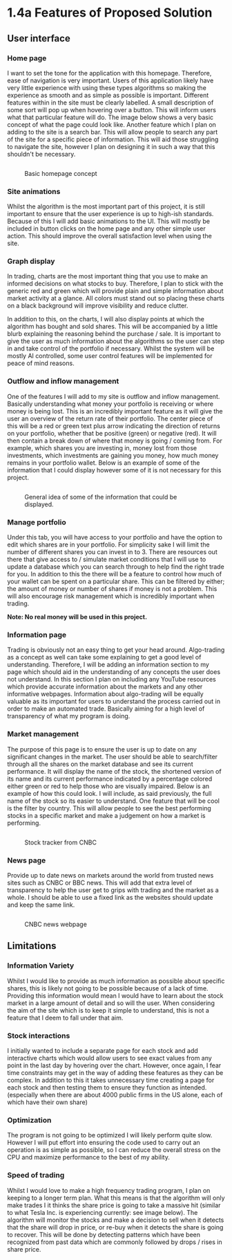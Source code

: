 # 1.4a Features of Proposed Solution

## User interface

### Home page

I want to set the tone for the application with this homepage. Therefore, ease of navigation is very important. Users of this application likely have very little experience with using these types algorithms so making the experience as smooth and as simple as possible is important. Different features within in the site must be clearly labelled. A small description of some sort will pop up when hovering over a button. This will inform users what that particular feature will do. The image below shows a very basic concept of what the page could look like. Another feature which I plan on adding to the site is a search bar. This will allow people to search any part of the site for a specific piece of information. This will aid those struggling to navigate the site, however I plan on designing it in such a way that this shouldn't be necessary.

<figure><img src="../.gitbook/assets/image (4) (1).png" alt=""><figcaption><p>Basic homepage concept</p></figcaption></figure>

### Site animations

Whilst the algorithm is the most important part of this project, it is still important to ensure that the user experience is up to high-ish standards. Because of this I will add basic animations to the UI. This will mostly be included in button clicks on the home page and any other simple user action. This should improve the overall satisfaction level when using the site.

### Graph display

In trading, charts are the most important thing that you use to make an informed decisions on what stocks to buy. Therefore, I plan to stick with the generic red and green which will provide plain and simple information about market activity at a glance. All colors must stand out so placing these charts on a black background will improve visibility and reduce clutter.&#x20;

In addition to this, on the charts, I will also display points at which the algorithm has bought and sold shares. This will be accompanied by a little blurb explaining the reasoning behind the purchase / sale. It is important to give the user as much information about the algorithms so the user can step in and take control of the portfolio if necessary. Whilst the system will be mostly AI controlled, some user control features will be implemented for peace of mind reasons.

### Outflow and inflow management

One of the features I will add to my site is outflow and inflow management. Basically understanding what money your portfolio is receiving or where money is being lost. This is an incredibly important feature as it will give the user an overview of the return rate of their portfolio. The center piece of this will be a red or green text plus arrow indicating the direction of returns on your portfolio, whether that be positive (green) or negative (red). It will then contain a break down of where that money is going / coming from. For example, which shares you are investing in, money lost from those investments, which investments are gaining you money, how much money remains in your portfolio wallet. Below is an example of some of the information that I could display however some of it is not necessary for this project.

<figure><img src="../.gitbook/assets/image (1) (1) (2).png" alt=""><figcaption><p>General idea of some of the information that could be displayed.</p></figcaption></figure>

### Manage portfolio

Under this tab, you will have access to your portfolio and have the option to edit which shares are in your portfolio. For simplicity sake I will limit the number of different shares you can invest in to 3. There are resources out there that give access to / simulate market conditions that I will use to update a database which you can search through to help find the right trade for you. In addition to this the there will be a feature to control how much of your wallet can be spent on a particular share. This can be filtered by either; the amount of money or number of shares if money is not a problem. This will also encourage risk management which is incredibly important when trading.&#x20;

**Note: No real money will be used in this project.**

### Information page

Trading is obviously not an easy thing to get your head around. Algo-trading as a concept as well can take some explaining to get a good level of understanding. Therefore, I will be adding an information section to my page which should aid in the understanding of any concepts the user does not understand. In this section I plan on including any YouTube resources which provide accurate information about the markets and any other informative webpages. Information about algo-trading will be equally valuable as its important for users to understand the process carried out in order to make an automated trade. Basically aiming for a high level of transparency of what my program is doing.

### Market management

The purpose of this page is to ensure the user is up to date on any significant changes in the market. The user should be able to search/filter through all the shares on the market database and see its current performance. It will display the name of the stock, the shortened version of its name and its current performance indicated by a percentage colored either green or red to help those who are visually impaired. Below is an example of how this could look. I will include, as said previously, the full name of the stock so its easier to understand. One feature that will be cool is the filter by country. This will allow people to see the best performing stocks in a specific market and make a judgement on how a market is performing.

<figure><img src="../.gitbook/assets/image (2) (2).png" alt=""><figcaption><p>Stock tracker from CNBC</p></figcaption></figure>

### News page

Provide up to date news on markets around the world from trusted news sites such as CNBC or BBC news. This will add that extra level of transparency to help the user get to grips with trading and the market as a whole. I should be able to use a fixed link as the websites should update and keep the same link.

<figure><img src="../.gitbook/assets/image (1) (1) (1) (1).png" alt=""><figcaption><p>CNBC news webpage</p></figcaption></figure>

## Limitations

### Information Variety

Whilst I would like to provide as much information as possible about specific shares, this is likely not going to be possible because of a lack of time. Providing this information would mean I would have to learn about the stock market in a large amount of detail and so will the user. When considering the aim of the site which is to keep it simple to understand, this is not a feature that I deem to fall under that aim.

### Stock interactions

I initially wanted to include a separate page for each stock and add interactive charts which would allow users to see exact values from any point in the last day by hovering over the chart. However, once again, I fear time constraints may get in the way of adding these features as they can be complex. In addition to this it takes unnecessary time creating a page for each stock and then testing them to ensure they function as intended. (especially when there are about 4000 public firms in the US alone, each of which have their own share)

### Optimization

The program is not going to be optimized I will likely perform quite slow. However I will put effort into ensuring the code used to carry out an operation is as simple as possible, so I can reduce the overall stress on the CPU and maximize performance to the best of my ability.

### Speed of trading

Whilst I would love to make a high frequency trading program, I plan on keeping to a longer term plan. What this means is that the algorithm will only make trades I it thinks the share price is going to take a massive hit (similar to what Tesla Inc. is experiencing currently: see image below). The algorithm will monitor the stocks and make a decision to sell when it detects that the share will drop in price, or re-buy when it detects the share is going to recover. This will be done by detecting patterns which have been recognized from past data which are commonly followed by drops / rises in share price.
